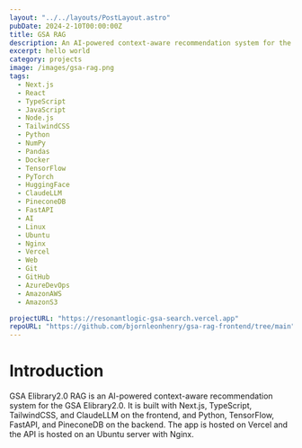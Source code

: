 ```yaml
---
layout: "../../layouts/PostLayout.astro"
pubDate: 2024-2-10T00:00:00Z
title: GSA RAG
description: An AI-powered context-aware recommendation system for the GSA Elibrary2.0.
excerpt: hello world
category: projects
image: /images/gsa-rag.png
tags:
  - Next.js
  - React
  - TypeScript
  - JavaScript
  - Node.js
  - TailwindCSS
  - Python
  - NumPy
  - Pandas
  - Docker
  - TensorFlow
  - PyTorch
  - HuggingFace
  - ClaudeLLM
  - PineconeDB
  - FastAPI
  - AI
  - Linux
  - Ubuntu
  - Nginx
  - Vercel
  - Web
  - Git
  - GitHub
  - AzureDevOps
  - AmazonAWS
  - AmazonS3

projectURL: "https://resonantlogic-gsa-search.vercel.app"
repoURL: "https://github.com/bjornleonhenry/gsa-rag-frontend/tree/main"
---
```


# Introduction

GSA Elibrary2.0 RAG is an AI-powered context-aware recommendation system for the GSA Elibrary2.0. It is built with Next.js, TypeScript, TailwindCSS, and ClaudeLLM on the frontend, and Python, TensorFlow, FastAPI, and PineconeDB on the backend. The app is hosted on Vercel and the API is hosted on an Ubuntu server with Nginx.
